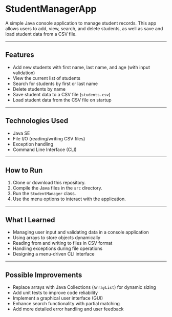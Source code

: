 # StudentManagerApp

A simple Java console application to manage student records. This app allows users to add, view, search, and delete students, as well as save and load student data from a CSV file.

---

## Features

- Add new students with first name, last name, and age (with input validation)
- View the current list of students
- Search for students by first or last name
- Delete students by name
- Save student data to a CSV file (`students.csv`)
- Load student data from the CSV file on startup

---

## Technologies Used

- Java SE
- File I/O (reading/writing CSV files)
- Exception handling
- Command Line Interface (CLI)

---

## How to Run

1. Clone or download this repository.
2. Compile the Java files in the `src` directory.
3. Run the `StudentManager` class.
4. Use the menu options to interact with the application.

---

## What I Learned

- Managing user input and validating data in a console application
- Using arrays to store objects dynamically
- Reading from and writing to files in CSV format
- Handling exceptions during file operations
- Designing a menu-driven CLI interface

---

## Possible Improvements

- Replace arrays with Java Collections (`ArrayList`) for dynamic sizing
- Add unit tests to improve code reliability
- Implement a graphical user interface (GUI)
- Enhance search functionality with partial matching
- Add more detailed error handling and user feedback
